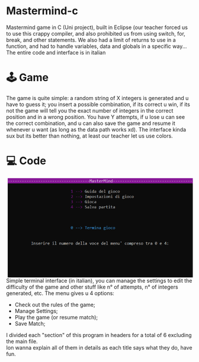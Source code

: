 # Mastermind-c
Mastermind game in C (Uni project), built in Eclipse (our teacher forced us to use this crappy compiler, and also prohibited us from using switch, for, break, and other statements. We also had a limit of returns to use in a function, and had to handle variables, data and globals in a specific way... The entire code and interface is in italian

# 🕹 Game
The game is quite simple: a random string of X integers is generated and u have to guess it; you insert a possible combination, if its correct u win, if its not the game will tell you the exact number of integers in the correct position and in a wrong position. You have Y attempts, if u lose u can see the correct combination, and u can also save the game and resume it whenever u want (as long as the data path works xd). The interface kinda sux but its better than nothing, at least our teacher let us use colors.

# 💻 Code
<img align="right" src="mastermaind.png" width="500" />
Simple terminal interface (in italian), you can manage the settings to edit the difficulty of the game and other stuff like n° of attempts, n° of integers generated, etc. 
The menu gives u 4 options:

- Check out the rules of the game;
- Manage Settings;
- Play the game (or resume match);
- Save Match;

I divided each "section" of this program in headers for a total of 6 excluding the main file. <br />
Ion wanna explain all of them in details as each title says what they do, have fun.
